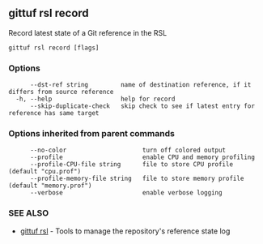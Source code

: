 ## gittuf rsl record

Record latest state of a Git reference in the RSL

```
gittuf rsl record [flags]
```

### Options

```
      --dst-ref string         name of destination reference, if it differs from source reference
  -h, --help                   help for record
      --skip-duplicate-check   skip check to see if latest entry for reference has same target
```

### Options inherited from parent commands

```
      --no-color                     turn off colored output
      --profile                      enable CPU and memory profiling
      --profile-CPU-file string      file to store CPU profile (default "cpu.prof")
      --profile-memory-file string   file to store memory profile (default "memory.prof")
      --verbose                      enable verbose logging
```

### SEE ALSO

* [gittuf rsl](gittuf_rsl.md)	 - Tools to manage the repository's reference state log

